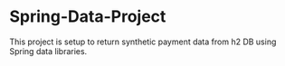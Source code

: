 # Spring-Data-Project
This project is setup to return synthetic payment data from h2 DB using Spring data libraries.
